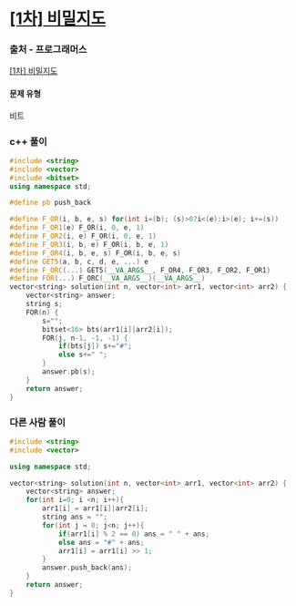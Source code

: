 # [\[1차\] 비밀지도](https://school.programmers.co.kr/learn/courses/30/lessons/17681)

### 출처 - 프로그래머스
[\[1차\] 비밀지도](https://school.programmers.co.kr/learn/courses/30/lessons/17681)

#### 문제 유형
비트

### c++ 풀이
```c++
#include <string>
#include <vector>
#include <bitset>
using namespace std;

#define pb push_back

#define F_OR(i, b, e, s) for(int i=(b); (s)>0?i<(e):i>(e); i+=(s))
#define F_OR1(e) F_OR(i, 0, e, 1)
#define F_OR2(i, e) F_OR(i, 0, e, 1)
#define F_OR3(i, b, e) F_OR(i, b, e, 1)
#define F_OR4(i, b, e, s) F_OR(i, b, e, s)
#define GET5(a, b, c, d, e, ...) e
#define F_ORC(...) GET5(__VA_ARGS__, F_OR4, F_OR3, F_OR2, F_OR1)
#define FOR(...) F_ORC(__VA_ARGS__)(__VA_ARGS__)
vector<string> solution(int n, vector<int> arr1, vector<int> arr2) {
    vector<string> answer;
    string s;
    FOR(n) {
        s="";
        bitset<16> bts(arr1[i]|arr2[i]);
        FOR(j, n-1, -1, -1) {
            if(bts[j]) s+="#";
            else s+=" ";
        }
        answer.pb(s);
    }
    return answer;
}
```

### 다른 사람 풀이
```c++
#include <string>
#include <vector>

using namespace std;

vector<string> solution(int n, vector<int> arr1, vector<int> arr2) {
    vector<string> answer;
    for(int i=0; i <n; i++){
        arr1[i] = arr1[i]|arr2[i];
        string ans = "";
        for(int j = 0; j<n; j++){
            if(arr1[i] % 2 == 0) ans = " " + ans;
            else ans = "#" + ans;
            arr1[i] = arr1[i] >> 1;
        }
        answer.push_back(ans);
    }
    return answer;
}
```